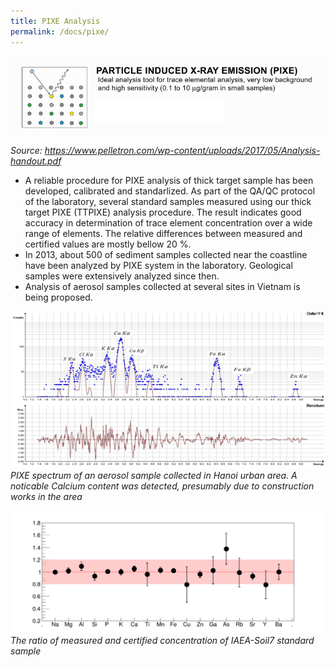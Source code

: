 ```yaml
---
title: PIXE Analysis
permalink: /docs/pixe/
---
```



![NEC PIXE Introduction](/Photos/pixeintro1.png)

*Source: https://www.pelletron.com/wp-content/uploads/2017/05/Analysis-handout.pdf*


* A reliable procedure for PIXE analysis of thick target sample has been developed, calibrated and standarlized. As part of the QA/QC protocol of the laboratory, several standard samples measured using our thick target PIXE (TTPIXE) analysis procedure. The result indicates good accuracy in determination of trace element concentration over a wide range of elements. The relative differences between measured and certified values are mostly bellow 20 %. 
* In 2013, about 500 of sediment samples collected near the coastline have been analyzed by PIXE system in the laboratory. Geological samples were extensively  analyzed since then.
* Analysis of aerosol samples collected at several sites in Vietnam is being proposed.

![PIXE spectrum aerosol](/Photos/pixeintro2.png)
*PIXE spectrum of an aerosol sample collected in Hanoi urban area. A noticable Calcium content was detected, presumably due to construction works in the area*

![PIXE result of Iaea-soil7](/Photos/pixeintro3.png)
*The ratio of measured and certified concentration of IAEA-Soil7 standard sample*
